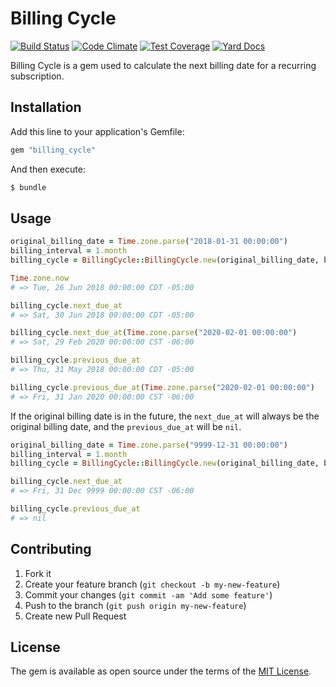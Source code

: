 # Billing Cycle

[![Build Status](https://travis-ci.org/simplymadeapps/billing_cycle.svg?branch=master)](https://travis-ci.org/simplymadeapps/billing_cycle)
[![Code Climate](https://codeclimate.com/github/simplymadeapps/billing_cycle/badges/gpa.svg)](https://codeclimate.com/github/simplymadeapps/billing_cycle)
[![Test Coverage](https://codeclimate.com/github/simplymadeapps/billing_cycle/badges/coverage.svg)](https://codeclimate.com/github/simplymadeapps/billing_cycle/coverage)
[![Yard Docs](http://img.shields.io/badge/yard-docs-blue.svg)](http://www.rubydoc.info/github/simplymadeapps/billing_cycle/)

Billing Cycle is a gem used to calculate the next billing date for a recurring subscription.

## Installation

Add this line to your application's Gemfile:

```ruby
gem "billing_cycle"
```

And then execute:

```bash
$ bundle
```

## Usage

```ruby
original_billing_date = Time.zone.parse("2018-01-31 00:00:00")
billing_interval = 1.month
billing_cycle = BillingCycle::BillingCycle.new(original_billing_date, billing_interval)

Time.zone.now
# => Tue, 26 Jun 2018 00:00:00 CDT -05:00

billing_cycle.next_due_at
# => Sat, 30 Jun 2018 00:00:00 CDT -05:00

billing_cycle.next_due_at(Time.zone.parse("2020-02-01 00:00:00")
# => Sat, 29 Feb 2020 00:00:00 CST -06:00

billing_cycle.previous_due_at
# => Thu, 31 May 2018 00:00:00 CDT -05:00

billing_cycle.previous_due_at(Time.zone.parse("2020-02-01 00:00:00")
# => Fri, 31 Jan 2020 00:00:00 CST -06:00
```

If the original billing date is in the future, the `next_due_at` will always be the
original billing date, and the `previous_due_at` will be `nil`.

```ruby
original_billing_date = Time.zone.parse("9999-12-31 00:00:00")
billing_interval = 1.month
billing_cycle = BillingCycle::BillingCycle.new(original_billing_date, billing_interval)

billing_cycle.next_due_at
# => Fri, 31 Dec 9999 00:00:00 CST -06:00

billing_cycle.previous_due_at
# => nil
```

## Contributing

1. Fork it
2. Create your feature branch (`git checkout -b my-new-feature`)
3. Commit your changes (`git commit -am 'Add some feature'`)
4. Push to the branch (`git push origin my-new-feature`)
5. Create new Pull Request

## License
The gem is available as open source under the terms of the [MIT License](http://opensource.org/licenses/MIT).
